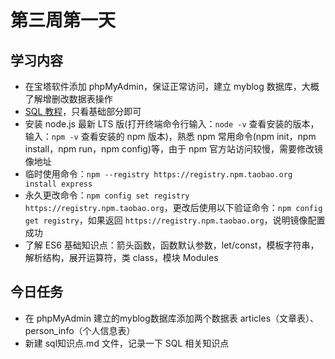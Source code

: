 # 第三周第一天
## 学习内容
* 在宝塔软件添加 phpMyAdmin，保证正常访问，建立 myblog 数据库，大概了解增删改数据表操作
* [SQL 教程](http://www.runoob.com/sql/sql-tutorial.html)，只看基础部分即可
* 安装 node.js 最新 LTS 版(打开终端命令行输入：`node -v` 查看安装的版本，输入：`npm -v` 查看安装的 npm 版本)，熟悉 npm 常用命令(npm init，npm install，npm run，npm config)等，由于 npm 官方站访问较慢，需要修改镜像地址
* 临时使用命令：`npm --registry https://registry.npm.taobao.org install express`
* 永久更改命令：`npm config set registry https://registry.npm.taobao.org`，更改后使用以下验证命令：`npm config get registry`，如果返回 `https://registry.npm.taobao.org`，说明镜像配置成功
* 了解 ES6 基础知识点：箭头函数，函数默认参数，let/const，模板字符串，解析结构，展开运算符，类 class，模块 Modules

## 今日任务
* 在 phpMyAdmin 建立的myblog数据库添加两个数据表 articles（文章表）、person_info（个人信息表）
* 新建 sql知识点.md 文件，记录一下 SQL 相关知识点
